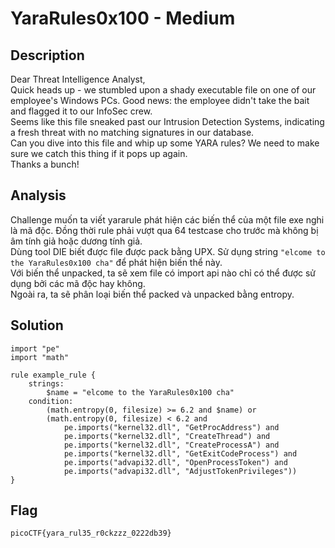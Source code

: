 # YaraRules0x100 - Medium
## Description
Dear Threat Intelligence Analyst,  
Quick heads up - we stumbled upon a shady executable file on one of our employee's Windows PCs. Good news: the employee didn't take the bait and flagged it to our InfoSec crew.  
Seems like this file sneaked past our Intrusion Detection Systems, indicating a fresh threat with no matching signatures in our database.  
Can you dive into this file and whip up some YARA rules? We need to make sure we catch this thing if it pops up again.  
Thanks a bunch!
## Analysis
Challenge muốn ta viết yararule phát hiện các biến thể của một file exe nghi là mã độc. Đồng thời rule phải vượt qua 64 testcase cho trước mà không bị âm tính giả hoặc dương tính giả.  
Dùng tool DIE biết được file được pack bằng UPX. Sử dụng string `"elcome to the YaraRules0x100 cha"` để phát hiện biến thể này.  
Với biến thể unpacked, ta sẽ xem file có import api nào chỉ có thể được sử dụng bởi các mã độc hay không.  
Ngoài ra, ta sẽ phân loại biến thể packed và unpacked bằng entropy.
## Solution
```
import "pe"
import "math"

rule example_rule {
    strings:
        $name = "elcome to the YaraRules0x100 cha"
    condition: 
        (math.entropy(0, filesize) >= 6.2 and $name) or
        (math.entropy(0, filesize) < 6.2 and 
            pe.imports("kernel32.dll", "GetProcAddress") and
            pe.imports("kernel32.dll", "CreateThread") and
            pe.imports("kernel32.dll", "CreateProcessA") and
            pe.imports("kernel32.dll", "GetExitCodeProcess") and
            pe.imports("advapi32.dll", "OpenProcessToken") and
            pe.imports("advapi32.dll", "AdjustTokenPrivileges"))
}
```
## Flag
```
picoCTF{yara_rul35_r0ckzzz_0222db39}
```